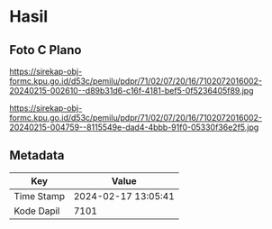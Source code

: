 # Hasil

## Foto C Plano

https://sirekap-obj-formc.kpu.go.id/d53c/pemilu/pdpr/71/02/07/20/16/7102072016002-20240215-002610--d89b31d6-c16f-4181-bef5-0f5236405f89.jpg

https://sirekap-obj-formc.kpu.go.id/d53c/pemilu/pdpr/71/02/07/20/16/7102072016002-20240215-004759--8115549e-dad4-4bbb-91f0-05330f36e2f5.jpg


## Metadata

| Key        | Value               |
| ---------- | ------------------- |
| Time Stamp | 2024-02-17 13:05:41 |
| Kode Dapil | 7101                |




